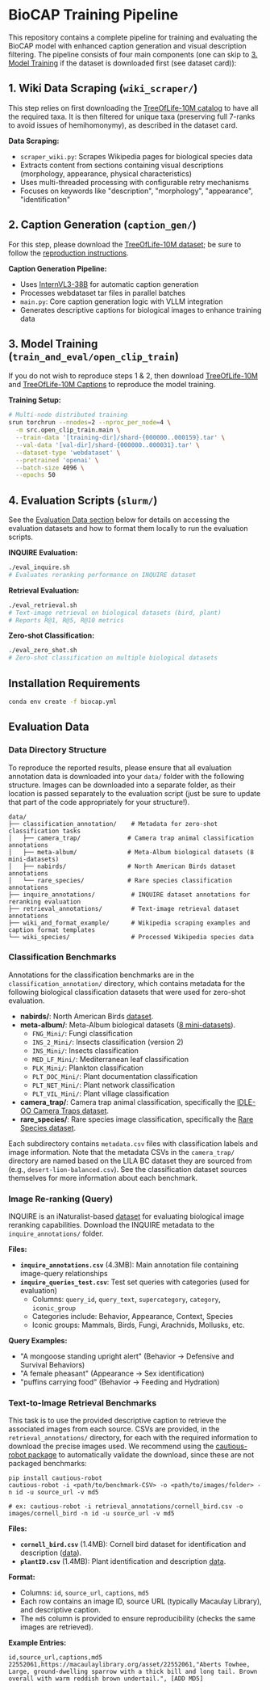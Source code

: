 # BioCAP Training Pipeline

This repository contains a complete pipeline for training and evaluating the BioCAP model with enhanced caption generation and visual description filtering. The pipeline consists of four main components (one can skip to [3. Model Training](#3-model-training-train_and_evalslurmtrainsh) if the dataset is downloaded first (see dataset card)):

## 1. Wiki Data Scraping (`wiki_scraper/`)

This step relies on first downloading the [TreeOfLife-10M catalog](https://huggingface.co/datasets/imageomics/TreeOfLife-10M/blob/main/metadata/catalog.csv) to have all the required taxa. It is then filtered for unique taxa (preserving full 7-ranks to avoid issues of hemihomonymy), as described in the dataset card.

**Data Scraping:**
- `scraper_wiki.py`: Scrapes Wikipedia pages for biological species data
- Extracts content from sections containing visual descriptions (morphology, appearance, physical characteristics)
- Uses multi-threaded processing with configurable retry mechanisms
- Focuses on keywords like "description", "morphology", "appearance", "identification"


## 2. Caption Generation (`caption_gen/`)

For this step, please download the [TreeOfLife-10M dataset](https://huggingface.co/datasets/imageomics/TreeOfLife-10M); be sure to follow the [reproduction instructions](https://github.com/Imageomics/bioclip/blob/main/docs/imageomics/treeoflife10m.md#reproduce-treeoflife-10m).

**Caption Generation Pipeline:**
- Uses [InternVL3-38B](https://huggingface.co/OpenGVLab/InternVL3-38B) for automatic caption generation
- Processes webdataset tar files in parallel batches
- `main.py`: Core caption generation logic with VLLM integration
- Generates descriptive captions for biological images to enhance training data


## 3. Model Training (`train_and_eval/open_clip_train`)

If you do not wish to reproduce steps 1 & 2, then download [TreeOfLife-10M](https://huggingface.co/datasets/imageomics/TreeOfLife-10M) and [TreeOfLife-10M Captions](https://huggingface.co/datasets/imageomics/TreeOfLife-10M-Captions) to reproduce the model training.

**Training Setup:**
```bash
# Multi-node distributed training
srun torchrun --nnodes=2 --nproc_per_node=4 \
  -m src.open_clip_train.main \
  --train-data '[training-dir]/shard-{000000..000159}.tar' \
  --val-data '[val-dir]/shard-{000000..000031}.tar' \
  --dataset-type 'webdataset' \
  --pretrained 'openai' \
  --batch-size 4096 \
  --epochs 50
```

## 4. Evaluation Scripts (`slurm/`)

See the [Evaluation Data section](#evaluation-data) below for details on accessing the evaluation datasets and how to format them locally to run the evaluation scripts.

**INQUIRE Evaluation:**
```bash
./eval_inquire.sh
# Evaluates reranking performance on INQUIRE dataset
```

**Retrieval Evaluation:**
```bash
./eval_retrieval.sh  
# Text-image retrieval on biological datasets (bird, plant)
# Reports R@1, R@5, R@10 metrics
```

**Zero-shot Classification:**
```bash
./eval_zero_shot.sh
# Zero-shot classification on multiple biological datasets
```

## Installation Requirements

```bash
conda env create -f biocap.yml

```


## Evaluation Data

### Data Directory Structure

To reproduce the reported results, please ensure that all evaluation annotation data is downloaded into your `data/` folder with the following structure. Images can be downloaded into a separate folder, as their location is passed separately to the evaluation script (just be sure to update that part of the code appropriately for your structure!).
```
data/
├── classification_annotation/    # Metadata for zero-shot classification tasks
│   ├── camera_trap/             # Camera trap animal classification annotations
│   ├── meta-album/              # Meta-Album biological datasets (8 mini-datasets)
│   ├── nabirds/                 # North American Birds dataset annotations
│   └── rare_species/            # Rare species classification annotations
├── inquire_annotations/          # INQUIRE dataset annotations for reranking evaluation
├── retrieval_annotations/        # Text-image retrieval dataset annotations
├── wiki_and_format_example/      # Wikipedia scraping examples and caption format templates
└── wiki_species/                 # Processed Wikipedia species data
```

### Classification Benchmarks

Annotations for the classification benchmarks are in the `classification_annotation/` directory, which contains metadata for the following biological classification datasets that were used for zero-shot evaluation.

- **nabirds/**: North American Birds [dataset](https://dl.allaboutbirds.org/nabirds).
- **meta-album/**: Meta-Album biological datasets ([8 mini-datasets](https://paperswithcode.com/dataset/meta-album)).
  - `FNG_Mini/`: Fungi classification
  - `INS_2_Mini/`: Insects classification (version 2)
  - `INS_Mini/`: Insects classification
  - `MED_LF_Mini/`: Mediterranean leaf classification
  - `PLK_Mini/`: Plankton classification
  - `PLT_DOC_Mini/`: Plant documentation classification
  - `PLT_NET_Mini/`: Plant network classification
  - `PLT_VIL_Mini/`: Plant village classification
- **camera_trap/**: Camera trap animal classification, specifically the [IDLE-OO Camera Traps dataset](https://huggingface.co/datasets/imageomics/IDLE-OO-Camera-Traps).
- **rare_species/**: Rare species image classification, specifically the [Rare Species dataset](https://huggingface.co/datasets/imageomics/rare-species).

Each subdirectory contains `metadata.csv` files with classification labels and image information. Note that the metadata CSVs in the `camera_trap/` directory are named based on the LILA BC dataset they are sourced from (e.g., `desert-lion-balanced.csv`). See the classification dataset sources themselves for more information about each benchmark.

### Image Re-ranking (Query)

INQUIRE is an iNaturalist-based [dataset](https://github.com/inquire-benchmark/INQUIRE/tree/main/data) for evaluating biological image reranking capabilities. Download the INQUIRE metadata to the `inquire_annotations/` folder.

**Files:**
- **`inquire_annotations.csv`** (4.3MB): Main annotation file containing image-query relationships
- **`inquire_queries_test.csv`**: Test set queries with categories (used for evaluation)
  - Columns: `query_id`, `query_text`, `supercategory`, `category`, `iconic_group`
  - Categories include: Behavior, Appearance, Context, Species
  - Iconic groups: Mammals, Birds, Fungi, Arachnids, Mollusks, etc.

**Query Examples:**
- "A mongoose standing upright alert" (Behavior → Defensive and Survival Behaviors)
- "A female pheasant" (Appearance → Sex identification)
- "puffins carrying food" (Behavior → Feeding and Hydration)

### Text-to-Image Retrieval Benchmarks

This task is to use the provided descriptive caption to retrieve the associated images from each source. CSVs are provided, in the `retrieval_annotations/` directory, for each with the required information to download the precise images used.
We recommend using the [cautious-robot package](https://github.com/Imageomics/cautious-robot) to automatically validate the download, since these are not packaged benchmarks:

```console
pip install cautious-robot
cautious-robot -i <path/to/benchmark-CSV> -o <path/to/images/folder> -n id -u source_url -v md5

# ex: cautious-robot -i retrieval_annotations/cornell_bird.csv -o images/cornell_bird -n id -u source_url -v md5
```

**Files:**
- **`cornell_bird.csv`** (1.4MB): Cornell bird dataset for identification and description ([data](https://www.macaulaylibrary.org/)).
- **`plantID.csv`** (1.4MB): Plant identification and description [data](https://plantid.net/).

**Format:**
- Columns: `id`, `source_url`, `captions`, `md5`
- Each row contains an image ID, source URL (typically Macaulay Library), and descriptive caption.
- The `md5` column is provided to ensure reproducibility (checks the same images are retrieved).

**Example Entries:**
```csv
id,source_url,captions,md5
22552061,https://macaulaylibrary.org/asset/22552061,"Aberts Towhee, Large, ground-dwelling sparrow with a thick bill and long tail. Brown overall with warm reddish brown undertail.", [ADD MD5]
```
